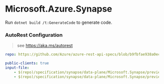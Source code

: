 # Microsoft.Azure.Synapse

Run `dotnet build /t:GenerateCode` to generate code.

### AutoRest Configuration
> see https://aka.ms/autorest

```yaml
repo: https://github.com/Azure/azure-rest-api-specs/blob/b9fbfae938a0ec0e8a696b450a917b47bea1f2e3
```

``` yaml
public-clients: true
input-file:
    - $(repo)/specification/synapse/data-plane/Microsoft.Synapse/preview/2020-02-01-preview/roleAssignments.json
    - $(repo)/specification/synapse/data-plane/Microsoft.Synapse/preview/2020-02-01-preview/roles.json
```
